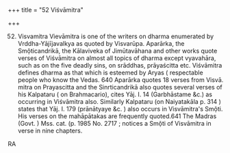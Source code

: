 +++
title = "52 Viśvāmitra"

+++

52. Visvamitra Vievāmitra is one of the writers on dharma enumerated by Vrddha-Yājījavalkya as quoted by Visvarūpa. Aparārka, the Smộticandrikā, the Kālaviveka of Jimūtavāhana and other works quote verses of Viśvāmitra on almost all topics of dharma except vyavahāra, such as on the five deadly sins, on srāddhas, prāyaścitta etc. Viśvāmitra defines dharma as that which is esteemed by Aryas ( respectable people who know the Vedas. 640 Aparārka quotes 18 verses from Visvā. mitra on Prayascitta and the Sinrticandrikā also quotes several verses of his Kalpataru ( on Brahmacario), cites Yāj. I. 14 (Garbhāstame &c.) as occurring in Viśvāmitra also. Similarly Kalpataru (on Naiyatakāla p. 314 ) states that Yāj. I. 179 (prānātyaye &c. ) also occurs in Visvāmitra's Smộti. His verses on the mahāpātakas are frequently quoted.641 The Madras (Govt. ) Mss. cat. (p. 1985 No. 2717 ; notices a Smộti of Visvāmitra in verse in nine chapters. 

RA 
